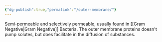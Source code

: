 ```yaml
---
{"dg-publish":true,"permalink":"/outer-membrane/"}
---
```


Semi-permeable and selectively permeable, usually found in [[Gram Negative\|Gram Negative]] Bacteria.
The outer membrane proteins doesn't pump solutes, but does facilitate in the diffusion of substances.